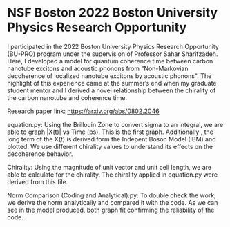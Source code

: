 # NSF Boston 2022 Boston University Physics Research Opportunity

I participated in the 2022 Boston University Physics Research Opportunity (BU-PRO) program under the supervision of Professor Sahar Sharifzadeh. Here, I developed a model for quantum coherence time between carbon nanotube excitons and acoustic phonons from "Non-Markovian decoherence of localized nanotube excitons by acoustic phonons". The highlight of this experience came at the summer’s end when my graduate student mentor and I derived a novel relationship between the chirality of the carbon nanotube and coherence time. 

Research paper link: https://arxiv.org/abs/0802.2046

equation.py: Using the Brillouin Zone to convert sigma to an integral, we are able to graph |X(t)| vs Time (ps). This is the first graph. Additionally , the long term of the X(t) is derived form the Indepent Boson Model (IBM) and plotted. We use different chirality values to understand its effects on the decoherence behavior.

Chirality: Using the magnitude of unit vector and unit cell length, we are able to calculate for the chirality. The chirality applied in equation.py were derived from this file.

Norm Comparison (Coding and Analytical).py: To double check the work, we derive the norm analytically and compared it with the code. As we can see in the model produced, both graph fit confirming the reliability of the code. 



